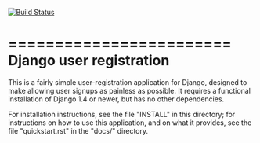 
[![Build Status](https://travis-ci.org/Rethought/django-registration.png?branch=master,develop)](https://travis-ci.org/Rethought/django-registration)

========================
Django user registration
========================

This is a fairly simple user-registration application for Django,
designed to make allowing user signups as painless as possible. It
requires a functional installation of Django 1.4 or newer, but has no
other dependencies.

For installation instructions, see the file "INSTALL" in this
directory; for instructions on how to use this application, and on
what it provides, see the file "quickstart.rst" in the "docs/"
directory.